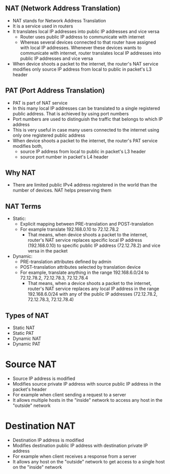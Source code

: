 ## NAT (Network Address Translation)
* NAT stands for Network Address Translation
* It is a service used in routers
* It translates local IP addresses into public IP addresses and vice versa
  * Router uses public IP address to communicate with internet
  * Whereas several devices connected to that router have assigned with local IP addresses. Whenever these devices wants to communicate with internet, router translates local IP addresses into public IP addresses and vice versa
* When device shoots a packet to the internet, the router's NAT service modifies only source IP address from local to public in packet's L3 header

## PAT (Port Address Translation)
* PAT is part of NAT service
* In this many local IP addresses can be translated to a single registered public address. That is achieved by using port numbers
* Port numbers are used to distinguish the traffic that belongs to which IP address
* This is very useful in case many users connected to the internet using only one registered public address
* When device shoots a packet to the internet, the router's PAT service modifies both,
  * source IP address from local to public in packet's L3 header
  * source port number in packet's L4 header

## Why NAT
* There are limited public IPv4 address registered in the world than the number of devices. NAT helps preserving them

## NAT Terms
* Static:
  * Explicit mapping between PRE-translation and POST-translation
  * For example translate 192.168.0.10 to 72.12.78.2
    * That means, when device shoots a packet to the internet, router's NAT service replaces specific local IP address (192.168.0.10) to specific public IP address (72.12.78.2) and vice versa in the packet
* Dynamic:
  * PRE-translation attributes defined by admin
  * POST-translation attributes selected by translation device
  * For example, translate anything in the range 192.168.6.0/24 to 72.12.78.2, 72.12.78.3, 72.12.78.4
    * That means, when a device shoots a packet to the internet, router's NAT service replaces any local IP address in the range 192.168.6.0/24 with any of the public IP addresses (72.12.78.2, 72.12.78.3, 72.12.78.4)

## Types of NAT
* Static NAT
* Static PAT
* Dynamic NAT
* Dynamic PAT

# Source NAT
* Source IP address is modified
* Modifies source private IP address with source public IP address in the packet's header
* For example when client sending a request to a server
* It allows multiple hosts in the "inside" network to access any host in the "outside" network

# Destination NAT
* Destination IP address is modified
* Modifies destination public IP address with destination private IP address
* For example when client receives a response from a server
* It allows any host on the "outside" network to get access to a single host on the "inside" network